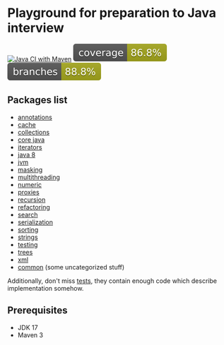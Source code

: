 
# Playground for preparation to Java interview

[![Java CI with Maven](https://github.com/andrei-punko/java-interview/actions/workflows/maven.yml/badge.svg)](https://github.com/andrei-punko/java-interview/actions/workflows/maven.yml)
[![Coverage](.github/badges/jacoco.svg)](https://github.com/andrei-punko/java-interview/actions/workflows/maven.yml)
[![Branches](.github/badges/branches.svg)](https://github.com/andrei-punko/java-interview/actions/workflows/maven.yml)

## Packages list
- [annotations](./src/main/java/by/andd3dfx/annotation)
- [cache](./src/main/java/by/andd3dfx/cache)
- [collections](./src/main/java/by/andd3dfx/collections)
- [core java](./src/main/java/by/andd3dfx/core)
- [iterators](./src/main/java/by/andd3dfx/iterators)
- [java 8](./src/main/java/by/andd3dfx/java8)
- [jvm](./src/main/java/by/andd3dfx/jvm)
- [masking](./src/main/java/by/andd3dfx/masking)
- [multithreading](./src/main/java/by/andd3dfx/multithreading)
- [numeric](./src/main/java/by/andd3dfx/numeric)
- [proxies](./src/main/java/by/andd3dfx/proxy)
- [recursion](./src/main/java/by/andd3dfx/recursion)
- [refactoring](./src/main/java/by/andd3dfx/refactoring)
- [search](./src/main/java/by/andd3dfx/search)
- [serialization](./src/main/java/by/andd3dfx/serialization)
- [sorting](./src/main/java/by/andd3dfx/sorting)
- [strings](./src/main/java/by/andd3dfx/string)
- [testing](./src/main/java/by/andd3dfx/testing)
- [trees](./src/main/java/by/andd3dfx/tree)
- [xml](./src/main/java/by/andd3dfx/xml)
- [common](./src/main/java/by/andd3dfx/common) (some uncategorized stuff)

Additionally, don't miss [tests](./src/test/java/by/andd3dfx), they contain enough code which describe implementation somehow.

## Prerequisites
- JDK 17
- Maven 3
